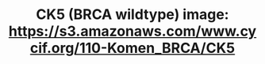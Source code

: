 ---
title: "CK5 (BRCA wildtype)
image: https://s3.amazonaws.com/www.cycif.org/110-Komen_BRCA/CK5"
layout: minerva-1-5 
exhibit: config-110-Komen_BRCA/CK5
---